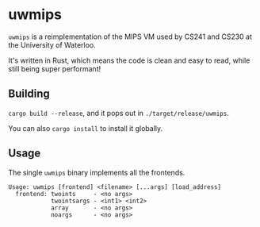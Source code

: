 # uwmips

`uwmips` is a reimplementation of the MIPS VM used by CS241 and CS230 at the University of Waterloo.

It's written in Rust, which means the code is clean and easy to read, while still being super performant!

## Building

`cargo build --release`, and it pops out in `./target/release/uwmips`.

You can also `cargo install` to install it globally.

## Usage

The single `uwmips` binary implements all the frontends.

```
Usage: uwmips [frontend] <filename> [...args] [load_address]
  frontend: twoints     - <no args>
            twointsargs - <int1> <int2>
            array       - <no args>
            noargs      - <no args>
```
